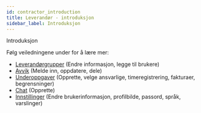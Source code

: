 ```yaml
---
id: contractor_introduction
title: Leverandør - introduksjon
sidebar_label: Introduksjon
---
```



Introduksjon

Følg veiledningene under for å lære mer:
- [Leverandørgrupper](contractor_contractors) (Endre informasjon, legge til brukere)
- [Avvik](contractor_deviations) (Melde inn, oppdatere, dele)
- [Underoppgaver](contractor_subtasks) (Opprette, velge ansvarlige, timeregistrering, fakturaer, begrensninger)
- [Chat](contractor_chat) (Opprette)
- [Innstillinger](contractor_settings) (Endre brukerinformasjon, profilbilde, passord, språk, varslinger)
 